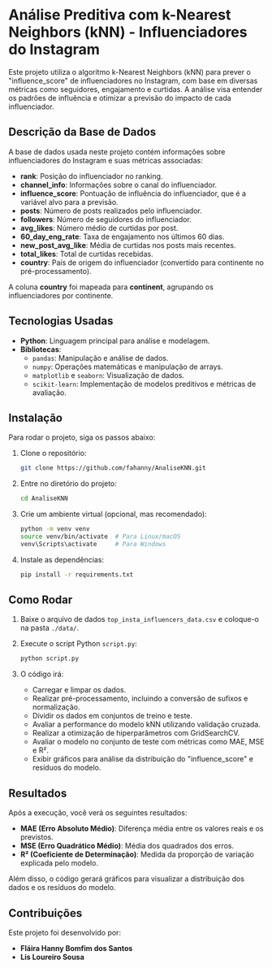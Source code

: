 # Análise Preditiva com k-Nearest Neighbors (kNN) - Influenciadores do Instagram

Este projeto utiliza o algoritmo k-Nearest Neighbors (kNN) para prever o "influence_score" de influenciadores no Instagram, com base em diversas métricas como seguidores, engajamento e curtidas. A análise visa entender os padrões de influência e otimizar a previsão do impacto de cada influenciador.

## Descrição da Base de Dados

A base de dados usada neste projeto contém informações sobre influenciadores do Instagram e suas métricas associadas:

- **rank**: Posição do influenciador no ranking.
- **channel_info**: Informações sobre o canal do influenciador.
- **influence_score**: Pontuação de influência do influenciador, que é a variável alvo para a previsão.
- **posts**: Número de posts realizados pelo influenciador.
- **followers**: Número de seguidores do influenciador.
- **avg_likes**: Número médio de curtidas por post.
- **60_day_eng_rate**: Taxa de engajamento nos últimos 60 dias.
- **new_post_avg_like**: Média de curtidas nos posts mais recentes.
- **total_likes**: Total de curtidas recebidas.
- **country**: País de origem do influenciador (convertido para continente no pré-processamento).

A coluna **country** foi mapeada para **continent**, agrupando os influenciadores por continente.

## Tecnologias Usadas

- **Python**: Linguagem principal para análise e modelagem.
- **Bibliotecas**:
  - `pandas`: Manipulação e análise de dados.
  - `numpy`: Operações matemáticas e manipulação de arrays.
  - `matplotlib` e `seaborn`: Visualização de dados.
  - `scikit-learn`: Implementação de modelos preditivos e métricas de avaliação.

## Instalação

Para rodar o projeto, siga os passos abaixo:

1. Clone o repositório:
    ```bash
    git clone https://github.com/fahanny/AnaliseKNN.git
    ```

2. Entre no diretório do projeto:
    ```bash
    cd AnaliseKNN
    ```

3. Crie um ambiente virtual (opcional, mas recomendado):
    ```bash
    python -m venv venv
    source venv/bin/activate  # Para Linux/macOS
    venv\Scripts\activate     # Para Windows
    ```

4. Instale as dependências:
    ```bash
    pip install -r requirements.txt
    ```

## Como Rodar

1. Baixe o arquivo de dados `top_insta_influencers_data.csv` e coloque-o na pasta `./data/`.

2. Execute o script Python `script.py`:
    ```bash
    python script.py
    ```

3. O código irá:

    - Carregar e limpar os dados.
    - Realizar pré-processamento, incluindo a conversão de sufixos e normalização.
    - Dividir os dados em conjuntos de treino e teste.
    - Avaliar a performance do modelo kNN utilizando validação cruzada.
    - Realizar a otimização de hiperparâmetros com GridSearchCV.
    - Avaliar o modelo no conjunto de teste com métricas como MAE, MSE e R².
    - Exibir gráficos para análise da distribuição do "influence_score" e resíduos do modelo.

## Resultados

Após a execução, você verá os seguintes resultados:

- **MAE (Erro Absoluto Médio)**: Diferença média entre os valores reais e os previstos.
- **MSE (Erro Quadrático Médio)**: Média dos quadrados dos erros.
- **R² (Coeficiente de Determinação)**: Medida da proporção de variação explicada pelo modelo.

Além disso, o código gerará gráficos para visualizar a distribuição dos dados e os resíduos do modelo.

## Contribuições

Este projeto foi desenvolvido por:

- **Fláira Hanny Bomfim dos Santos**
- **Lis Loureiro Sousa**
